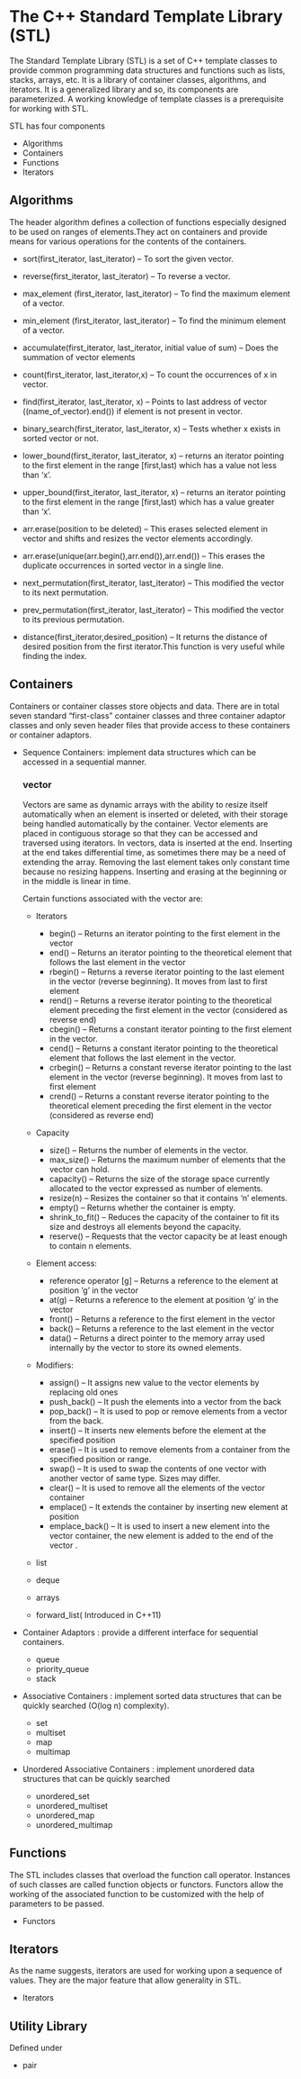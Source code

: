 # The C++ Standard Template Library (STL)
The Standard Template Library (STL) is a set of C++ template classes to provide common programming data structures and functions such as lists, stacks, arrays, etc. It is a library of container classes, algorithms, and iterators. It is a generalized library and so, its components are parameterized. A working knowledge of template classes is a prerequisite for working with STL.

STL has four components

* Algorithms
* Containers
* Functions
* Iterators

## Algorithms
The header algorithm defines a collection of functions especially designed to be used on ranges of elements.They act on containers and provide means for various operations for the contents of the containers.

 * sort(first_iterator, last_iterator) – To sort the given vector.
 * reverse(first_iterator, last_iterator) – To reverse a vector.
 * max_element (first_iterator, last_iterator) – To find the maximum element of a vector.
 * min_element (first_iterator, last_iterator) – To find the minimum element of a vector.
 * accumulate(first_iterator, last_iterator, initial value of sum) – Does the summation of vector elements

 * count(first_iterator, last_iterator,x) – To count the occurrences of x in vector.
 * find(first_iterator, last_iterator, x) – Points to last address of vector ((name_of_vector).end()) if element is not present in vector.

 * binary_search(first_iterator, last_iterator, x) – Tests whether x exists in sorted vector or not.
 * lower_bound(first_iterator, last_iterator, x) – returns an iterator pointing to the first element in the range [first,last) which has a value not less than ‘x’.
 * upper_bound(first_iterator, last_iterator, x) – returns an iterator pointing to the first element in the range [first,last) which has a value greater than ‘x’.

 * arr.erase(position to be deleted) – This erases selected element in vector and shifts and resizes the vector elements accordingly.
 * arr.erase(unique(arr.begin(),arr.end()),arr.end()) – This erases the duplicate occurrences in sorted vector in a single line.

 * next_permutation(first_iterator, last_iterator) – This modified the vector to its next permutation.
 * prev_permutation(first_iterator, last_iterator) – This modified the vector to its previous permutation.
 * distance(first_iterator,desired_position) – It returns the distance of desired position from the first iterator.This function is very useful while finding the index.


## Containers

Containers or container classes store objects and data. There are in total seven standard “first-class” container classes and three container adaptor classes and only seven header files that provide access to these containers or container adaptors.

* Sequence Containers: implement data structures which can be accessed in a sequential manner.
  ### vector
  
  Vectors are same as dynamic arrays with the ability to resize itself automatically when an element is inserted or deleted, with their storage being handled automatically by the container. Vector elements are placed in contiguous storage so that they can be accessed and traversed using iterators. In vectors, data is inserted at the end. Inserting at the end takes differential time, as sometimes there may be a need of extending the array. Removing the last element takes only constant time because no resizing happens. Inserting and erasing at the beginning or in the middle is linear in time.

  Certain functions associated with the vector are:
    * Iterators
        * begin() – Returns an iterator pointing to the first element in the vector
        * end() – Returns an iterator pointing to the theoretical element that follows the last element in the vector
        * rbegin() – Returns a reverse iterator pointing to the last element in the vector (reverse beginning). It moves from last to first element
        * rend() – Returns a reverse iterator pointing to the theoretical element preceding the first element in the vector (considered as reverse end)
        * cbegin() – Returns a constant iterator pointing to the first element in the vector.
        * cend() – Returns a constant iterator pointing to the theoretical element that follows the last element in the vector.
        * crbegin() – Returns a constant reverse iterator pointing to the last element in the vector (reverse beginning). It moves from last to first element
        * crend() – Returns a constant reverse iterator pointing to the theoretical element preceding the first element in the vector (considered as reverse end)

    * Capacity
    
        * size() – Returns the number of elements in the vector.
        * max_size() – Returns the maximum number of elements that the vector can hold.
        * capacity() – Returns the size of the storage space currently allocated to the vector expressed as number of elements.
        * resize(n) – Resizes the container so that it contains ‘n’ elements.
        * empty() – Returns whether the container is empty.
        * shrink_to_fit() – Reduces the capacity of the container to fit its size and destroys all elements beyond the capacity.
        * reserve() – Requests that the vector capacity be at least enough to contain n elements.

    * Element access:

        * reference operator [g] – Returns a reference to the element at position ‘g’ in the vector
        * at(g) – Returns a reference to the element at position ‘g’ in the vector
        * front() – Returns a reference to the first element in the vector
        * back() – Returns a reference to the last element in the vector
        * data() – Returns a direct pointer to the memory array used internally by the vector to store its owned elements.

  * Modifiers:

      * assign() – It assigns new value to the vector elements by replacing old ones
      * push_back() – It push the elements into a vector from the back
      * pop_back() – It is used to pop or remove elements from a vector from the back.
      * insert() – It inserts new elements before the element at the specified position
      * erase() – It is used to remove elements from a container from the specified position or range.
      * swap() – It is used to swap the contents of one vector with another vector of same type. Sizes may differ.
      * clear() – It is used to remove all the elements of the vector container
      * emplace() – It extends the container by inserting new element at position
      * emplace_back() – It is used to insert a new element into the vector container, the new element is added to the end of the vector
.
  
  * list
  * deque
  * arrays
  * forward_list( Introduced in C++11)
* Container Adaptors : provide a different interface for sequential containers.
  * queue
  * priority_queue
  * stack
* Associative Containers : implement sorted data structures that can be quickly searched (O(log n) complexity).
  * set
  * multiset
  * map
  * multimap
* Unordered Associative Containers : implement unordered data structures that can be quickly searched
  * unordered_set 
  * unordered_multiset
  * unordered_map
  * unordered_multimap

## Functions

The STL includes classes that overload the function call operator. Instances of such classes are called function objects or functors. Functors allow the working of the associated function to be customized with the help of parameters to be passed.

* Functors

## Iterators

As the name suggests, iterators are used for working upon a sequence of values. They are the major feature that allow generality in STL.

* Iterators

## Utility Library

Defined under <utility header>

* pair
